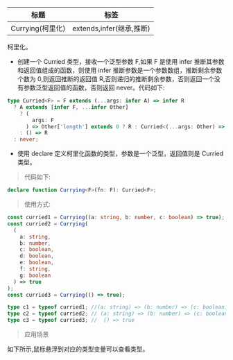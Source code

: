 | 标题             | 标签                     |
| ---------------- | ------------------------ |
| Currying(柯里化) | extends,infer(继承,推断) |

柯里化。

- 创建一个 Curried 类型，接收一个泛型参数 F,如果 F 是使用 infer 推断其参数和返回值组成的函数，则使用 infer 推断参数是一个参数数组，推断剩余参数个数为 0,则返回推断的返回值 R,否则递归的推断剩余参数，否则返回一个没有参数泛型返回值的函数，否则返回 never。代码如下:

```ts
type Curried<F> = F extends (...args: infer A) => infer R
  ? A extends [infer F, ...infer Other]
    ? (
        args: F
      ) => Other['length'] extends 0 ? R : Curried<(...args: Other) => R>
    : () => R
  : never;
```

- 使用 declare 定义柯里化函数的类型，参数是一个泛型，返回值则是 Curried 类型。

> 代码如下:

```ts
declare function Currying<F>(fn: F): Curried<F>;
```

> 使用方式:

```ts
const curried1 = Currying((a: string, b: number, c: boolean) => true);
const curried2 = Currying(
  (
    a: string,
    b: number,
    c: boolean,
    d: boolean,
    e: boolean,
    f: string,
    g: boolean
  ) => true
);
const curried3 = Currying(() => true);

type c1 = typeof curried1; //(a: string) => (b: number) => (c: boolean) => true
type c2 = typeof curried2; // (a: string) => (b: number) => (c: boolean) => (d: boolean) => (e: boolean) => (f: string) => (g: boolean) => true
type c3 = typeof curried3; //  () => true
```

> 应用场景

如下所示,鼠标悬浮到对应的类型变量可以查看类型。

<div class="code-editor" data-url="codes/typescript/demo/Currying.ts" data-language="typescript"></div>
